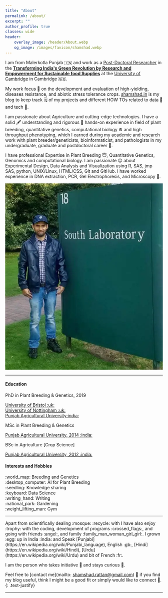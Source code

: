 ```yaml
---
title: "About"
permalink: /about/
excerpt: ""
author_profile: true
classes: wide
header:
    overlay_image: /header/About.webp
    og_image: /images/favicon/shamshad.webp
---
```


I am from Malerkotla Punjab :india: and work as a [Post-Doctoral Researcher](https://tigr2ess.globalfood.cam.ac.uk/staff/dr-mohammad-shamshad) in the **[Transforming India's Green Revolution by Research and Empowerment for Sustainable food Supplies](https://tigr2ess.globalfood.cam.ac.uk/fps/FP3)** at the [University of Cambridge](https://tigr2ess.globalfood.cam.ac.uk/staff/dr-mohammad-shamshad) in Cambridge :uk:.

My work focus :dart: on the development and evaluation of high-yielding, diseases resistance, and abiotic stress tolerance crops. [shamshad.in](https://www.shamshad.in) is my blog to keep track :spiral_notepad: of my projects and different HOW TOs related to data :microscope: and tech :satellite:. 

I am passionate about Agriculture and cutting-edge technologies. I have a solid :fountain_pen: understanding and rigorous :pushpin: hands-on experience in field of plant breeding, quantitative genetics, computational biology :gear: and high throughput phenotyping, which I earned during my academic and research work with plant breeder/geneticists, bioinformaticist, and pathologists in my undergraduate, graduate and postdoctoral career :hear_no_evil:. 

I have professional Expertise in Plant Breeding :innocent:, Quantitative Genetics, Genomics and computational biology. I am passionate :heart_eyes: about Experimental Design, Data Analysis and Visualization using R, SAS, jmp SAS, python, UNIX/Linux, HTML/CSS, Git and GitHub. I have worked experience in DNA extraction, PCR, Gel Electrophoresis, and Microscopy :microscope:.

<img id="about-me" src="/images/Shamshad_Rattan.webp" loading='lazy' alt="about-me">

<hr>
<div class="edu"> 
<div class="container-item"><h4>Education</h4>
<span class="fa-solid fa-graduation-cap"></span> PhD in Plant Breeding & Genetics, 2019 
<p><a href="https://www.bristol.ac.uk/life-sciences/">University of Bristol :uk:</a><br> 
<a href="https://www.nottingham.ac.uk/biosciences/">University of Nottingham :uk: </a><br>
<a href="https://www.pau.edu/">Punjab Agricultural University:india:</a></p>

<span class="fa-solid fa-graduation-cap"></span> MSc in Plant Breeding & Genetics
<p><a href="https://www.pau.edu/">Punjab Agricultural University, 2014 :india:</a></p>
<span class="fa-solid fa-graduation-cap"></span> 
BSc in  Agriculture [Crop Science]
<p><a href="https://www.pau.edu/">Punjab Agricultural University, 2012 :india:</a></p>
  </div>
<div class="container-item"><h4>Interests and Hobbies</h4>
<div id="int">
:world_map: Breeding and Genetics<br>   
:desktop_computer: AI for Plant Breeding <br>                   
:seedling: Knowledge sharing<br>
:keyboard: Data Science<br>
:writing_hand: Writing<br>
:national_park: Gardening<br>
:weight_lifting_man: Gym</br>
</div>
 </div>
</div>
<hr>
Apart from scientifically dealing :mosque: :recycle: with I have also enjoy :trophy: with the coding, development of programs :crossed_flags:, and going with friends :angel:, and family :family_man_woman_girl_girl:. I grown :egg: up in India :india: and Speak [Punjabi](https://en.wikipedia.org/wiki/Punjabi_language), English :gb:, [Hindi](https://en.wikipedia.org/wiki/Hindi), [Urdu](https://en.wikipedia.org/wiki/Urdu) and bit of French :fr:.


I am the person who takes initiative :baby_bottle: and stays curious :eagle:.

Feel free to [contact me](mailto: shamshad.rattan@gmail.com)      :envelope_with_arrow: if you find my blog useful, think I might be a good fit or simply would like to connect :medal_sports:.
{: .text-justify}
<hr>